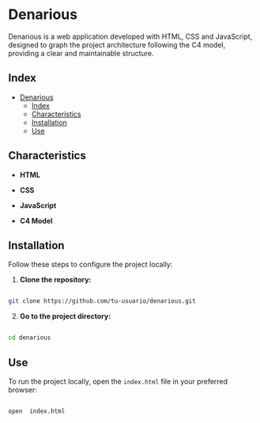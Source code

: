 
# Denarious

Denarious is a web application developed with HTML, CSS and JavaScript, designed to graph the project architecture following the C4 model, providing a clear and maintainable structure.

## Index

- [Denarious](#denarious)
  - [Index](#index)
  - [Characteristics](#characteristics)
  - [Installation](#installation)
  - [Use](#use)

## Characteristics

-  **HTML**

-  **CSS**

-  **JavaScript**

-  **C4 Model**

## Installation

Follow these steps to configure the project locally:

1.  **Clone the repository:**
```bash

git clone https://github.com/tu-usuario/denarious.git

```
2.  **Go to the project directory:**
```bash

cd denarious

```

## Use

To run the project locally, open the `index.html` file in your preferred browser:

```bash

open  index.html
